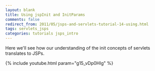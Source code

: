 ```yaml
---           
layout: blank
title: Using jspInit and InitParams
comments: false
redirect_from: 2011/05/jsps-and-servlets-tutorial-14-using.html
tags: servlets_jsps
categories: tutorials jsps_intro
---
```


Here we'll see how our understanding of the init concepts of servlets translates to JSPs.

{% include youtube.html param="g15_vDp0HIg" %}